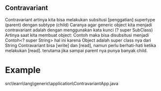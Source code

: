 ## Contravariant
Contravariant artinya kita bisa melakukan subsitusi [penggatian] supertype (parent) dengan subtype (child)
Caranya agar generic object kita menjadi contravariant adalah dengan menggunakan kata kunci (? super SubClass)
Artinya saat kita membuat object:
    Contoh<Object> maka bisa disubsitusi menjadi Contoh<? super String>
    hal ini karena Object adalah super class nya dari String
Contravariant bisa [write] dan [read], namun perlu berhati-hati ketika melakukan [read].
terutama jika sampai parent nya punya banyak child.

# Example
src\learn\lang\generic\application\ContravariantApp.java